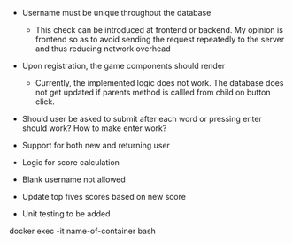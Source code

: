* Username must be unique throughout the database
    * This check can be introduced at frontend or backend. My opinion is frontend so as to avoid sending the request repeatedly to the server and thus reducing network overhead
* Upon registration, the game components should render
    * Currently, the implemented logic does not work. The database does not get updated if parents method is callled from child on button click.

* Should user be asked to submit after each word or pressing enter should work? How to make enter work?

* Support for both new and returning user

* Logic for score calculation

* Blank username not allowed

* Update top fives scores based on new score

* Unit testing to be added

docker exec -it name-of-container bash
